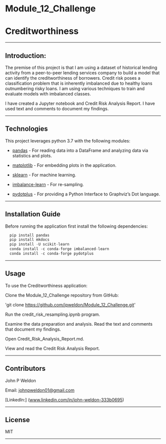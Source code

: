 # Module_12_Challenge

# Creditworthiness

---

## Introduction:

The premise of this project is that I am using a dataset of historical lending activity from a peer-to-peer lending services company to build a model that can identify the creditworthiness of borrowers. Credit risk poses a classification problem that is inherently imbalanced due to healthy loans outnumbering risky loans. I am using various techniques to train and evaluate models with imbalanced classes.

I have created a Jupyter notebook and Credit Risk Analysis Report. I have used text and comments to document my findings.

---

## Technologies

This project leverages python 3.7 with the following modules:

* [pandas](https://github.com/pandas-dev/pandas) - For reading data into a DataFrame and analyzing data via statistics and plots.

* [matplotlib](https://matplotlib.org/stable/users/index.html) - For embedding plots in the application.

* [sklearn](https://scikit-learn.org/stable/user_guide.html#) - For machine learning.

* [imbalance-learn](https://pypi.org/project/imbalanced-learn/) - For re-sampling.

* [pydotplus](https://pypi.org/project/pydotplus/) - For providing a Python Interface to Graphviz’s Dot language.

---

## Installation Guide

Before running the application first install the following dependencies:

```python
  pip install pandas
  pip install mkdocs
  pip install -U scikit-learn
  conda install -c conda-forge imbalanced-learn
  conda install -c conda-forge pydotplus
```

---

## Usage

To use the Creditworthiness application:

Clone the Module_12_Challenge repository from GitHub:

'git clone https://github.com/jpweldon/Module_12_Challenge.git'

Run the credit_risk_resampling.ipynb program.

Examine the data preparation and analysis. Read the text and comments that document my findings.

Open Credit_Risk_Analysis_Report.md.

View and read the Credit Risk Analysis Report.

---

## Contributors

John P Weldon

Email: johnpweldon01@gmail.com

[LinkedIn:] (www.linkedin.com/in/john-weldon-333b0695)

---

## License

MIT

---